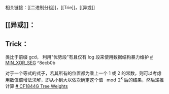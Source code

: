 相关链接：[[二进制分组]]，[[Trie]]，[[异或]]

## [[异或]]：

## Trick：
类比于前缀 gcd， 利用"优势段"有且仅有 log 段来使用数据结构暴力维护 [# MIN_XOR_SEG](https://www.codechef.com/problems/MINXORSEG) ^8ecb0b


对于一个等式的式子，若其所有的位置都为乘上一个 $1$ 或 $2$ 的常数，则可以考虑用数值倍增法求解，即从小到大以依次确定这个值 $\mod 2^k$ 后的结果，然后递推计算  [# CF1844G Tree Weights](https://www.luogu.com.cn/problem/CF1844G)


